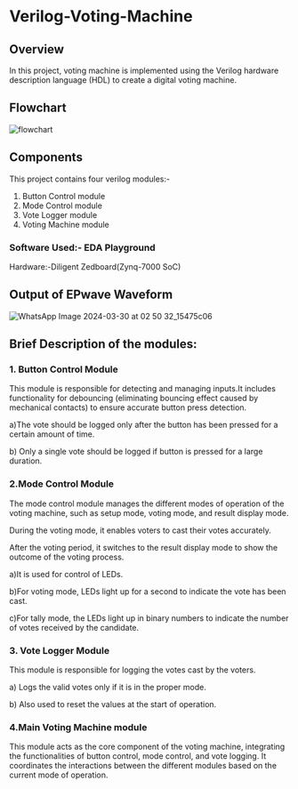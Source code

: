 # Verilog-Voting-Machine


## Overview
In this project, voting machine is implemented using the Verilog hardware description language (HDL) to create a digital voting machine.

## Flowchart
![flowchart](https://github.com/Anuagra24/Electronic-Voting-Machine/assets/98021398/3be87721-245b-4088-9e2d-e78c6ebd916a)

## Components
This project contains four verilog modules:-
1. Button Control module
2. Mode Control module
3. Vote Logger module
4. Voting Machine module

### Software Used:- EDA Playground

Hardware:-Diligent Zedboard(Zynq-7000 SoC)

## Output of EPwave Waveform
![WhatsApp Image 2024-03-30 at 02 50 32_15475c06](https://github.com/Anuagra24/Electronic-Voting-Machine/assets/98021398/0a86759a-6acf-4d0e-be45-609b74c08720)


## Brief Description of the modules:

### 1. Button Control Module
This module is responsible for detecting and managing inputs.It includes functionality for debouncing (eliminating bouncing effect caused by mechanical contacts) to ensure accurate button press detection.

a)The vote should be logged only after the button has been pressed for a certain amount of time.

b) Only a single vote should be logged if button is pressed for a large duration.

### 2.Mode Control Module
The mode control module manages the different modes of operation of the voting machine, such as setup mode, voting mode, and result display mode.

During the voting mode, it enables voters to cast their votes accurately.

After the voting period, it switches to the result display mode to show the outcome of the voting process.

a)It is used for control of LEDs.

b)For voting mode, LEDs light up for a second to indicate the vote has been cast.

c)For tally mode, the LEDs light up in binary numbers to indicate the number of votes received by the candidate.

### 3. Vote Logger Module
This module is responsible for logging the votes cast by the voters.

a) Logs the valid votes only if it is in the proper mode.

b) Also used to reset the values at the start of operation.

### 4.Main Voting Machine module
This module acts as the core component of the voting machine, integrating the functionalities of button control, mode control, and vote logging.
It coordinates the interactions between the different modules based on the current mode of operation.

